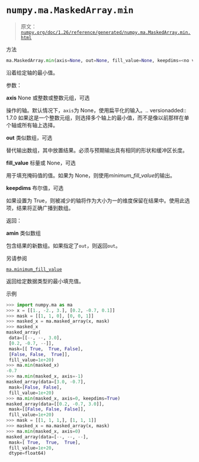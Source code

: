 # `numpy.ma.MaskedArray.min`

> 原文：[`numpy.org/doc/1.26/reference/generated/numpy.ma.MaskedArray.min.html`](https://numpy.org/doc/1.26/reference/generated/numpy.ma.MaskedArray.min.html)

方法

```py
ma.MaskedArray.min(axis=None, out=None, fill_value=None, keepdims=<no value>)
```

沿着给定轴的最小值。

参数：

**axis** None 或整数或整数元组，可选

操作的轴。默认情况下，`axis`为 None，使用扁平化的输入。.. versionadded:: 1.7.0 如果这是一个整数元组，则选择多个轴上的最小值，而不是像以前那样在单个轴或所有轴上选择。

**out** 类似数组，可选

替代输出数组，其中放置结果。必须与预期输出具有相同的形状和缓冲区长度。

**fill_value** 标量或 None，可选

用于填充掩码值的值。如果为 None，则使用*minimum_fill_value*的输出。

**keepdims** 布尔值，可选

如果设置为 True，则被减少的轴将作为大小为一的维度保留在结果中。使用此选项，结果将正确广播到数组。

返回：

**amin** 类似数组

包含结果的新数组。如果指定了`out`，则返回`out`。

另请参阅

[`ma.minimum_fill_value`](https://numpy.org/doc/1.26/reference/generated/numpy.ma.minimum_fill_value.html#numpy.ma.minimum_fill_value)

返回给定数据类型的最小填充值。

示例

```py
>>> import numpy.ma as ma
>>> x = [[1., -2., 3.], [0.2, -0.7, 0.1]]
>>> mask = [[1, 1, 0], [0, 0, 1]]
>>> masked_x = ma.masked_array(x, mask)
>>> masked_x
masked_array(
 data=[[--, --, 3.0],
 [0.2, -0.7, --]],
 mask=[[ True,  True, False],
 [False, False,  True]],
 fill_value=1e+20)
>>> ma.min(masked_x)
-0.7
>>> ma.min(masked_x, axis=-1)
masked_array(data=[3.0, -0.7],
 mask=[False, False],
 fill_value=1e+20)
>>> ma.min(masked_x, axis=0, keepdims=True)
masked_array(data=[[0.2, -0.7, 3.0]],
 mask=[[False, False, False]],
 fill_value=1e+20)
>>> mask = [[1, 1, 1,], [1, 1, 1]]
>>> masked_x = ma.masked_array(x, mask)
>>> ma.min(masked_x, axis=0)
masked_array(data=[--, --, --],
 mask=[ True,  True,  True],
 fill_value=1e+20,
 dtype=float64) 
```
